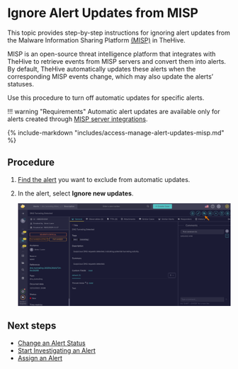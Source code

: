 # Ignore Alert Updates from MISP

This topic provides step-by-step instructions for ignoring alert updates from the Malware Information Sharing Platform [(MISP)](../../../administration/misp-integration/about-misp-integration.md) in TheHive.

MISP is an open-source threat intelligence platform that integrates with TheHive to retrieve events from MISP servers and convert them into alerts. By default, TheHive automatically updates these alerts when the corresponding MISP events change, which may also update the alerts’ statuses.

Use this procedure to turn off automatic updates for specific alerts.

!!! warning "Requirements"
    Automatic alert updates are available only for alerts created through [MISP server integrations](../../../administration/misp-integration/connect-a-misp-server.md).

{% include-markdown "includes/access-manage-alert-updates-misp.md" %}

<h2>Procedure</h2>

1. [Find the alert](./search-for-alerts/find-an-alert.md) you want to exclude from automatic updates.

2. In the alert, select **Ignore new updates**.

    ![Ignore MISP updates](../../../images/user-guides/analyst-corner/alerts/alert-ignore-misp-updates.png)

<h2>Next steps</h2>

* [Change an Alert Status](change-status-alert.md)
* [Start Investigating an Alert](start-investigating-an-alert.md)
* [Assign an Alert](assign-an-alert.md)